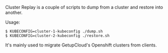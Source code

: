 Cluster Replay is a couple of scripts to dump from a cluster and restore into another.

Usage:

    $ KUBECONFIG=cluster-1-kubeconfig ./dump.sh 
    $ KUBECONFIG=cluster-2-kubeconfig ./restore.sh

It's mainly used to migrate GetupCloud's Openshift clusters from clients.
